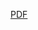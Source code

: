[PDF](../assets/CV_2022.pdf)


<object data="../assets/CV_2022.pdf" width="1000" height="1000" type='application/pdf'></object>
